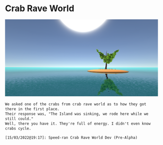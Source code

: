 # Crab Rave World

![screenshot](/Games/CrabRaveWorld/screenshot.png)

```fix
We asked one of the crabs from crab rave world as to how they got there in the first place.
Their response was, "The Island was sinking, we rode here while we still could."
Well, there you have it. They're full of energy. I didn't even know crabs cycle.
```

```fix
[15/03/2022@19:17]: Speed-ran Crab Rave World Dev (Pre-Alpha)
```